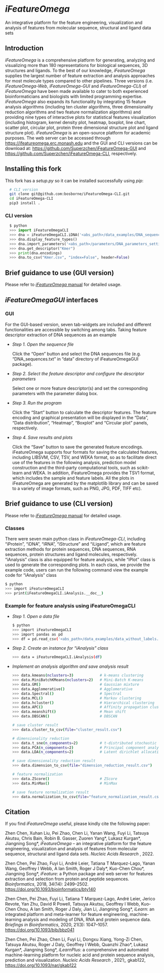 # *iFeatureOmega*

An integrative platform for the feature engineering, visualization and analysis of features from molecular sequence, structural and ligand data sets

## Introduction

*iFeatureOmega* is a comprehensive platform for generating, analyzing and visualizing more than 180 representations for biological sequences, 3D structures and ligands. To the best of our knowledge, *iFeatureOmega* supplies the largest number of feature extraction and analysis approaches for most molecule types compared to other pipelines. Three versions (i.e. *iFeatureOmega-Web*, *iFeatureOmega-GUI* and *iFeatureOmega-CLI*) of *iFeatureOmega* have been made available to cater to both experienced bioinformaticians and biologists with limited programming expertise. *iFeatureOmega* also expands its functionality by integrating 15 feature analysis algorithms (including ten cluster algorithms, three dimensionality reduction algorithms and two feature normalization algorithms) and providing nine types of interactive plots for statistical features visualization (including histogram, kernel density plot, heatmap, boxplot, line chart, scatter plot, circular plot, protein three dimensional structure plot and ligand structure plot). *iFeatureOmega* is an open-source platform for academic purposes. The web server can be accessed through <https://ifeatureomega.erc.monash.edu> and the GUI and CLI versions can be download at:  <https://github.com/Superzchen/iFeatureOmega-GUI> and <https://github.com/Superzchen/iFeatureOmega-CLI>, respectively.

## Installing this fork

This fork has a *setup.py* so it can be installed successfully using *pip*:

```sh  
  # CLI version
  git clone git@github.com:bosborne/iFeatureOmega-CLI.git
  cd iFeatureOmega-CLI
  pip3 install .
```

### CLI version

```python
  $ python
  >>> import iFeatureOmegaCLI
  >>> dna = iFeatureOmegaCLI.iDNA('<abs_path>/data_examples/DNA_sequences.txt')
  >>> dna.display_feature_types()
  >>> dna.import_parameters('<abs_path>/parameters/DNA_parameters_setting.json')
  >>> dna.get_descriptor("Kmer")
  >>> print(dna.encodings)
  >>> dna.to_csv("Kmer.csv", "index=False", header=False)
```

## Brief guidance to use (GUI version)  

Please refer to [*iFeatureOmega* manual](https://github.com/Superzchen/iFeatureOmega-CLI/blob/main/docs/iFeatureOmega_manual.pdf) for detailed usage.
  
## *iFeatureOmegaGUI* interfaces
  
### GUI

For the GUI-based version, seven tab-widgets are included and different functionalities are accessible by switching among tabs. Taking feature descriptor extraction of DNA sequences as an example
  
- *Step 1. Open the sequence file*

  Click the “Open” button and select the DNA sequences file (e.g. “DNA_sequences.txt” in “data” directory of iFeatureOmegaGUI package).

- *Step 2. Select the feature descriptor and configure the descriptor parameters*

  Select one or more feature descriptor(s) and set the corresponding parameters with the parameter dialog box.

- *Step 3. Run the program*

  Click the “Start” button to calculate the descriptor features. The feature encoding and graphical presentation will be displayed in the “Data”, “Data distribution”, “Heatmap”, “Boxplot” and “Circular plot” panels, respectively.

- *Step 4. Save results and plots*

  Click the “Save” button to save the generated feature encodings. iFeatureOmega supports four formats for saving the calculated features, including LIBSVM, CSV, TSV, and WEKA format, so as to facilitate direct use of the features in the following analysis, prediction model construction and the third-party computational tools, such as scikit-learn and WEKA. In addition, iFeatureOmega provides the TSV1 format, which includes the sample and feature labels. All the plots in iFeatureOmega are generated by the matplotlib library and can be saved to a variety of image formats, such as PNG, JPG, PDF, TIFF etc).  

## Brief guidance to use (CLI version)  

Please refer to [*iFeatureOmega* manual](https://github.com/Superzchen/iFeatureOmegaGUI/blob/main/docs/iFeatureOmega_manual.pdf ) for detailed usage.

### Classes

There were seven main python class in *iFeatureOmega-CLI*, including “iProtein”, “iDNA”, “iRNA”, “iStructure” and “iLigand”, which are feature extraction methods for protein sequences, DNA sequences, RNA sequences, protein structures and ligand molecules, respectively. “iAnalysis” class is also equipped for feature analysis, while “iPlot” class is used to generate the corresponding plots. In each class, we provide the example code, users can run the following command view the example code for “iAnalysis” class

  ```sh
  $ python
  >>> import iFeatureOmegaCLI
  >>> print(iFeatureOmegaCLI.iAnalysis.__doc__)
  ```

### Example for feature analysis using iFeatureOmegaCLI

- *Step 1. Open a data file*

  ```sh
  $ python
  >>> import iFeatureOmegaCLI
  >>> import pandas as pd
  >>> df = pd.read_csv('<abs_path>/data_examples/data_without_labels.csv', sep=',', header=None, index_col=None)
  ```

- *Step 2. Create an instance for “iAnalysis” class*

  ```sh
  >>> data = iFeatureOmegaCLI.iAnalysis(df) 
  ```

- *Implement an analysis algorithm and save analysis result*

  ```sh
  >>> data.kmeans(nclusters=3)            # k-means clustering
  >>> data.MiniBatchKMeans(nclusters=2)   # Mini-Batch K-means
  >>> data.GM()                           # Gaussian mixture
  >>> data.Agglomerative()                # Agglomerative
  >>> data.Spectral()                     # Spectral
  >>> data.MCL()                          # Markov clustering
  >>> data.hcluster()                     # Hierarchical clustering
  >>> data.APC()                          # Affinity propagation clustering 
  >>> data.meanshift()                    # Mean shift
  >>> data.DBSCAN()                       # DBSCAN

  # save cluster result
  >>> data.cluster_to_csv(file="cluster_result.csv")

  # dimensionality reduction
  >>> data.t_sne(n_components=2)          # t-distributed stochastic neighbor embedding
  >>> data.PCA(n_components=2)            # Principal component analysis
  >>> data.LDA(n_components=2)            # Latent dirichlet allocation

  # save dimensionality reduction result
  >>> data.dimension_to_csv(file="dimension_reduction_result.csv")

  # feature normalization
  >>> data.ZScore()                       # ZScore
  >>> data.MinMax()                       # MinMax

  # save feature normalization result
  >>> data.normalization_to_csv(file="feature_normalization_result.csv")
  ```

## Citation

If you find *iFeatureOmega* useful, please kindly cite the following paper:

Zhen Chen, Xuhan Liu, Pei Zhao, Chen Li, Yanan Wang, Fuyi Li, Tatsuya Akutsu, Chris Bain, Robin B. Gasser, Zuoren Yang*, Lukasz Kurgan*, Jiangning Song*, *iFeatureOmega* – an integrative platform for the feature engineering, visualization and analysis of features from molecular sequence, structural and ligand data sets. *Nucleic Acids Research* , 2022.
  
Zhen Chen, Pei Zhao, Fuyi Li, André Leier, Tatiana T Marquez-Lago, Yanan Wang, Geoffrey I Webb, A Ian Smith, Roger J Daly*, Kuo-Chen Chou*, Jiangning Song*, *iFeature*: a Python package and web server for features extraction and selection from protein and peptide sequences. *Bioinformatics*, 2018, 34(14): 2499–2502. <https://doi.org/10.1093/bioinformatics/bty140>

Zhen Chen, Pei Zhao, Fuyi Li, Tatiana T Marquez-Lago, André Leier, Jerico Revote, Yan Zhu, David R Powell, Tatsuya Akutsu, Geoffrey I Webb, Kuo-Chen Chou, A Ian Smith, Roger J Daly, Jian Li, Jiangning Song*, *iLearn*: an integrated platform and meta-learner for feature engineering, machine-learning analysis and modeling of DNA, RNA and protein sequence data. *Briefings in Bioinformatics*, 2020, 21(3): 1047–1057. <https://doi.org/10.1093/bib/bbz041>

Zhen Chen, Pei Zhao, Chen Li, Fuyi Li, Dongxu Xiang, Yong-Zi Chen, Tatsuya Akutsu, Roger J Daly, Geoffrey I Webb, Quanzhi Zhao*, Lukasz Kurgan*, Jiangning Song*, *iLearnPlus*: a comprehensive and automated machine-learning platform for nucleic acid and protein sequence analysis, prediction and visualization.  *Nucleic Acids Research* , 2021;, gkab122, <https://doi.org/10.1093/nar/gkab122>
